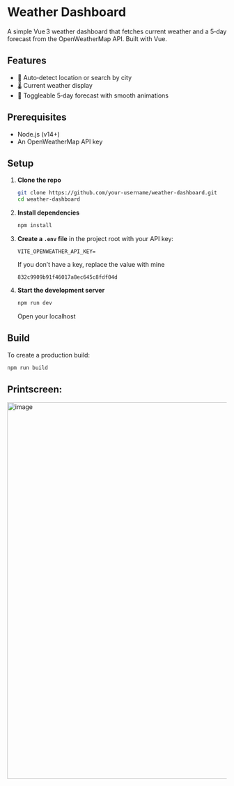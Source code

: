 # Weather Dashboard

A simple Vue 3 weather dashboard that fetches current weather and a 5‑day forecast from the OpenWeatherMap API. Built with Vue.

## Features

- 📍 Auto‑detect location or search by city  
- 🌡️ Current weather display  
- 📅 Toggleable 5‑day forecast with smooth animations  

## Prerequisites

- Node.js (v14+)  
- An OpenWeatherMap API key

## Setup

1. **Clone the repo**  
   ```bash
   git clone https://github.com/your-username/weather-dashboard.git
   cd weather-dashboard
   ```

2. **Install dependencies**  
   ```bash
   npm install
   ```

3. **Create a `.env` file** in the project root with your API key:  
   ```
   VITE_OPENWEATHER_API_KEY=
   ```
   If you don’t have a key, replace the value with mine
   ```
   832c9909b91f46017a8ec645c8fdf04d
   ```

4. **Start the development server**  
   ```bash
   npm run dev
   ```
   Open your localhost

## Build

To create a production build:
```bash
npm run build
```

## Printscreen: 
<img width="1295" height="865" alt="image" src="https://github.com/user-attachments/assets/86154b81-f929-4e84-89e5-08f082723d1b" />

